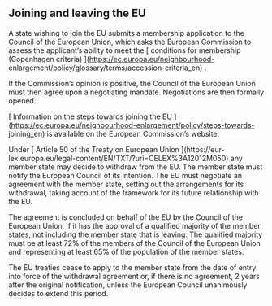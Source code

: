 ##  Joining and leaving the EU

A state wishing to join the EU submits a membership application to the Council
of the European Union, which asks the European Commission to assess the
applicant’s ability to meet the [ conditions for membership (Copenhagen
criteria) ](https://ec.europa.eu/neighbourhood-
enlargement/policy/glossary/terms/accession-criteria_en) .

If the Commission’s opinion is positive, the Council of the European Union
must then agree upon a negotiating mandate. Negotiations are then formally
opened.

[ Information on the steps towards joining the EU
](https://ec.europa.eu/neighbourhood-enlargement/policy/steps-towards-
joining_en) is available on the European Commission’s website.

Under [ Article 50 of the Treaty on European Union ](https://eur-
lex.europa.eu/legal-content/EN/TXT/?uri=CELEX%3A12012M050) any member state
may decide to withdraw from the EU. The member state must notify the European
Council of its intention. The EU must negotiate an agreement with the member
state, setting out the arrangements for its withdrawal, taking account of the
framework for its future relationship with the EU.

The agreement is concluded on behalf of the EU by the Council of the European
Union, if it has the approval of a qualified majority of the member states,
not including the member state that is leaving. The qualified majority must be
at least 72% of the members of the Council of the European Union and
representing at least 65% of the population of the member states.

The EU treaties cease to apply to the member state from the date of entry into
force of the withdrawal agreement or, if there is no agreement, 2 years after
the original notification, unless the European Council unanimously decides to
extend this period.
